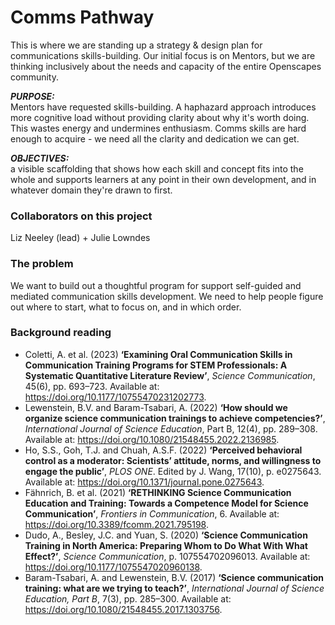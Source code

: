 # Comms Pathway
This is where we are standing up a strategy & design plan for communications skills-building. Our initial focus is on Mentors, but we are thinking inclusively about the needs and capacity of the entire Openscapes community.

***PURPOSE:***<br>
Mentors have requested skills-building. A haphazard approach introduces more cognitive load without providing clarity about why it's worth doing. This wastes energy and undermines enthusiasm. Comms skills are hard enough to acquire - we need all the clarity and dedication we can get.

***OBJECTIVES:***<br>
a visible scaffolding that shows how each skill and concept fits into the whole and supports learners at any point in their own development, and in whatever domain they're drawn to first.

### Collaborators on this project
Liz Neeley (lead) + Julie Lowndes

### The problem
We want to build out a thoughtful program for support self-guided and mediated communication skills development. We need to help people figure out where to start, what to focus on, and in which order. 

### Background reading
- Coletti, A. et al. (2023) **‘Examining Oral Communication Skills in Communication Training Programs for STEM Professionals: A Systematic Quantitative Literature Review’**, *Science Communication*, 45(6), pp. 693–723. Available at: https://doi.org/10.1177/10755470231202773.
- Lewenstein, B.V. and Baram-Tsabari, A. (2022)  **‘How should we organize science communication trainings to achieve competencies?’**, *International Journal of Science Education*, Part B, 12(4), pp. 289–308. Available at: https://doi.org/10.1080/21548455.2022.2136985.
- Ho, S.S., Goh, T.J. and Chuah, A.S.F. (2022) **‘Perceived behavioral control as a moderator: Scientists’ attitude, norms, and willingness to engage the public’**, *PLOS ONE*. Edited by J. Wang, 17(10), p. e0275643. Available at: https://doi.org/10.1371/journal.pone.0275643.
- Fähnrich, B. et al. (2021) **‘RETHINKING Science Communication Education and Training: Towards a Competence Model for Science Communication’**, *Frontiers in Communication*, 6. Available at: https://doi.org/10.3389/fcomm.2021.795198.
- Dudo, A., Besley, J.C. and Yuan, S. (2020) **‘Science Communication Training in North America: Preparing Whom to Do What With What Effect?’**, *Science Communication*, p. 107554702096013. Available at: https://doi.org/10.1177/1075547020960138.
- Baram-Tsabari, A. and Lewenstein, B.V. (2017)  **‘Science communication training: what are we trying to teach?’**, *International Journal of Science Education, Part B*, 7(3), pp. 285–300. Available at: https://doi.org/10.1080/21548455.2017.1303756.



